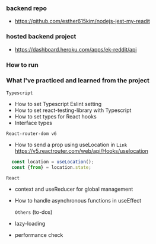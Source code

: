  
### backend repo
-  https://github.com/esther615kim/nodejs-jest-my-readit

### hosted backend project 
- https://dashboard.heroku.com/apps/ek-reddit/api

### How to run



### What I've practiced and learned from the project
 `Typescript`
- How to set Typescript Eslint setting
- How to set react-testing-library with Typescript
- How to set types for React hooks
- Interface types

 `React-router-dom v6`
- How to send a prop using useLocation in `Link`
https://v5.reactrouter.com/web/api/Hooks/uselocation
```js
  const location = useLocation();
  const {from} = location.state;
```

  `React`
- context and useReducer for global management
- How to handle asynchronous functions in useEffect

  `Others` (to-dos)
- lazy-loading
- performance check
